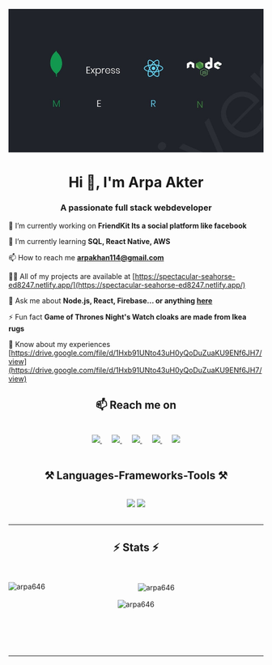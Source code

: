 
![Description of Image](https://github.com/Arpa646/Arpa646/blob/main/wp8903914.jpg)







<!-- Social icons section -->
<h1 align="center">Hi 👋, I'm Arpa Akter</h1>
<h3 align="center">A passionate full stack webdeveloper</h3>






<div align="left">
 
 🔭 I’m currently working on **FriendKit Its a social platform like facebook**
 
 🌱 I’m currently learning **SQL, React Native, AWS**
 
📫 How to reach me **arpakhan114@gmail.com**

 👨‍💻 All of my projects are available at [https://spectacular-seahorse-ed8247.netlify.app/](https://spectacular-seahorse-ed8247.netlify.app/)
 
💬 Ask me about **Node.js, React, Firebase... or anything [here](https://github.com/salesp07/salesp07/issues)**

⚡ Fun fact **Game of Thrones Night's Watch cloaks are made from Ikea rugs**

 📄 Know about my experiences [https://drive.google.com/file/d/1Hxb91UNto43uH0yQoDuZuaKU9ENf6JH7/view](https://drive.google.com/file/d/1Hxb91UNto43uH0yQoDuZuaKU9ENf6JH7/view)
 </div>








<h2 align="center">📫 Reach me on</h2>
<p align="center" style="padding: 20px;">
  <a target="_blank" href="https://www.linkedin.com/in/ileriayo-adebiyi-0328b1101/">
    <img src="https://img.shields.io/badge/linkedin-%230077B5.svg?&style=for-the-badge&logo=linkedin&logoColor=white" />
  </a>&nbsp;&nbsp;&nbsp;&nbsp;
  <a target="_blank" href="https://twitter.com/ileriayooo">
    <img src="https://img.shields.io/badge/twitter-%231DA1F2.svg?&style=for-the-badge&logo=twitter&logoColor=white" />
  </a>&nbsp;&nbsp;&nbsp;&nbsp;
  <a href="mailto:ileriayoadebiyi@gmail.com?subject=Hello%20Ileri,%20From%20Github">
    <img src="https://img.shields.io/badge/gmail-%23D14836.svg?&style=for-the-badge&logo=gmail&logoColor=white" />
  </a>&nbsp;&nbsp;&nbsp;&nbsp;
  <a target="_blank" href="https://www.facebook.com/yourprofile">
    <img src="https://img.shields.io/badge/facebook-%231877F2.svg?&style=for-the-badge&logo=facebook&logoColor=white" />
  </a>&nbsp;&nbsp;&nbsp;&nbsp;
  <a target="_blank" href="https://www.instagram.com/yourprofile">
    <img src="https://img.shields.io/badge/instagram-%23E4405F.svg?&style=for-the-badge&logo=instagram&logoColor=white" />
  </a>
</p>



<h2 align="center">⚒️ Languages-Frameworks-Tools ⚒️</h2>
<br/>
<div align="center">
    <img src="https://skillicons.dev/icons?i=react,bootstrap,mui,html,css,vscode,github,figma,tailwind,git,r" />
    <img src="https://skillicons.dev/icons?i=nodejs,python,javascript,typescript,express,firebase,mongodb,c,java,nextjs,mysql,flask" /><br>
</div>

<br/>
<hr/>

<h2 align="center">⚡ Stats ⚡</h2>
<br>
<div align=center>
<p>
  <img align="left" src="https://github-readme-stats.vercel.app/api/top-langs?username=arpa646&show_icons=true&locale=en&layout=compact&theme=radical" alt="arpa646" />
</p>

<p>&nbsp;
  <img align="center" src="https://github-readme-stats.vercel.app/api?username=arpa646&show_icons=true&locale=en&theme=radical" alt="arpa646" />
</p>

<p>
  <img align="center" src="https://github-readme-streak-stats.herokuapp.com/?user=arpa646&theme=radical" alt="arpa646" />
</p>
  <br/>

</div>

<br/><br/>

<hr/>




